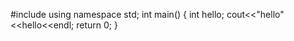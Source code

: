 #include<iostream>
using namespace std;
int main()
{
   int hello;
   cout<<"hello"<<hello<<endl;
   return 0;
}
